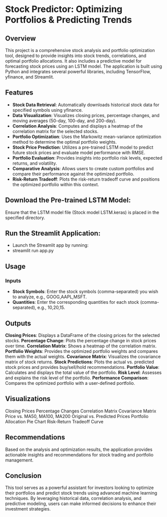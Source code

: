 # Stock Predictor: Optimizing Portfolios & Predicting Trends
## Overview
This project is a comprehensive stock analysis and portfolio optimization tool, designed to provide insights into stock trends, correlations, and optimal portfolio allocations. It also includes a predictive model for forecasting stock prices using an LSTM model. The application is built using Python and integrates several powerful libraries, including TensorFlow, yfinance, and Streamlit.

## Features
* **Stock Data Retrieval**: Automatically downloads historical stock data for specified symbols using yfinance.
* **Data Visualization**: Visualizes closing prices, percentage changes, and moving averages (50-day, 100-day, and 200-day).
* **Correlation Analysis**: Computes and displays a heatmap of the correlation matrix for the selected stocks.
* **Portfolio Optimization**: Uses the Markowitz mean-variance optimization method to determine the optimal portfolio weights.
* **Stock Price Prediction**: Utilizes a pre-trained LSTM model to predict future stock prices and evaluate model performance with RMSE.
* **Portfolio Evaluation**: Provides insights into portfolio risk levels, expected returns, and volatility.
* **Comparative Analysis**: Allows users to create custom portfolios and compare their performance against the optimized portfolio.
* **Risk-Return Tradeoff**: Plots the risk-return tradeoff curve and positions the optimized portfolio within this context.



## Download the Pre-trained LSTM Model:
Ensure that the LSTM model file (Stock model LSTM.keras) is placed in the specified directory.

## Run the Streamlit Application:
* Launch the Streamlit app by running:
* streamlit run app.py

## Usage
### Inputs
* **Stock Symbols**: Enter the stock symbols (comma-separated) you wish to analyze, e.g., GOOG,AAPL,MSFT.
* **Quantities**: Enter the corresponding quantities for each stock (comma-separated), e.g., 10,20,15.

## Outputs
**Closing Prices**: Displays a DataFrame of the closing prices for the selected stocks.
**Percentage Change**: Plots the percentage change in stock prices over time.
**Correlation Matrix**: Shows a heatmap of the correlation matrix.
**Portfolio Weights**: Provides the optimized portfolio weights and compares them with the actual weights.
**Covariance Matrix**: Visualizes the covariance matrix of stock returns.
**Stock Predictions**: Plots the actual vs. predicted stock prices and provides buy/sell/hold recommendations.
**Portfolio Value**: Calculates and displays the total value of the portfolio.
**Risk Level**: Assesses and explains the risk level of the portfolio.
**Performance Comparison**: Compares the optimized portfolio with a user-defined portfolio.

## Visualizations
Closing Prices
Percentage Changes
Correlation Matrix
Covariance Matrix
Price vs. MA50, MA100, MA200
Original vs. Predicted Prices
Portfolio Allocation Pie Chart
Risk-Return Tradeoff Curve

## Recommendations
Based on the analysis and optimization results, the application provides actionable insights and recommendations for stock trading and portfolio management.

## Conclusion
This tool serves as a powerful assistant for investors looking to optimize their portfolios and predict stock trends using advanced machine learning techniques. By leveraging historical data, correlation analysis, and predictive modeling, users can make informed decisions to enhance their investment strategies.
